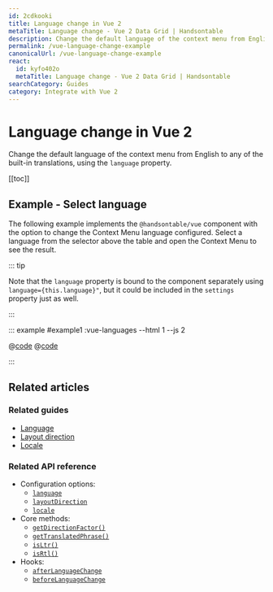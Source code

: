 ```yaml
---
id: 2cdkooki
title: Language change in Vue 2
metaTitle: Language change - Vue 2 Data Grid | Handsontable
description: Change the default language of the context menu from English to any of the built-in translations, using the "language" property.
permalink: /vue-language-change-example
canonicalUrl: /vue-language-change-example
react:
  id: kyfo402o
  metaTitle: Language change - Vue 2 Data Grid | Handsontable
searchCategory: Guides
category: Integrate with Vue 2
---
```


# Language change in Vue 2

Change the default language of the context menu from English to any of the built-in translations, using the `language` property.

[[toc]]

## Example - Select language

The following example implements the `@handsontable/vue` component with the option to change the Context Menu language configured. Select a language from the selector above the table and open the Context Menu to see the result.

::: tip

Note that the `language` property is bound to the component separately using `language={this.language}"`, but it could be included in the `settings` property just as well.

:::

::: example #example1 :vue-languages --html 1 --js 2

@[code](@/content/guides/integrate-with-vue/vue-language-change-example/vue/example1.html)
@[code](@/content/guides/integrate-with-vue/vue-language-change-example/vue/example1.js)

:::

## Related articles

### Related guides

<div class="boxes-list gray">

- [Language](@/guides/internationalization/language/language.md)
- [Layout direction](@/guides/internationalization/layout-direction/layout-direction.md)
- [Locale](@/guides/internationalization/locale/locale.md)

</div>

### Related API reference

- Configuration options:
  - [`language`](@/api/options.md#language)
  - [`layoutDirection`](@/api/options.md#layoutdirection)
  - [`locale`](@/api/options.md#locale)
- Core methods:
  - [`getDirectionFactor()`](@/api/core.md#getdirectionfactor)
  - [`getTranslatedPhrase()`](@/api/core.md#gettranslatedphrase)
  - [`isLtr()`](@/api/core.md#isltr)
  - [`isRtl()`](@/api/core.md#isrtl)
- Hooks:
  - [`afterLanguageChange`](@/api/hooks.md#afterlanguagechange)
  - [`beforeLanguageChange`](@/api/hooks.md#beforelanguagechange)
